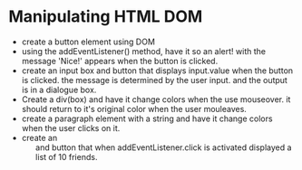 # Manipulating HTML DOM
* create a button element using DOM 
* using the addEventListener() method, have it so an alert! with the message 'Nice!' appears when the button is clicked.
* create an input box and button that displays input.value when the button is clicked. the message is determined by the user input. and the output is in a dialogue box.
* Create a div(box) and have it change colors when the use mouseover. it should return to it's original color when the user mouleaves.
* create a paragraph element with a string and have it change colors when the user clicks on it.
* create an <ul> and button that when addEventListener.click is activated displayed a list of 10 friends.
